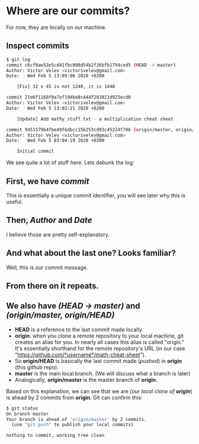 # Where are our commits?
For now, they are locally on our machine.

## Inspect commits
```bash
$ git log
commit c6cf8ae52e5cd41fbc808d54b2f26bfb1794ced5 (HEAD -> master)
Author: Victor Velev <victorivelev@gmail.com>
Date:   Wed Feb 5 13:09:06 2020 +0200

    [Fix] 32 x 45 is not 1240, it is 1440

commit 21e6f1168f0a7ef194be8c444f283821d925ecd0
Author: Victor Velev <victorivelev@gmail.com>
Date:   Wed Feb 5 13:02:21 2020 +0200

    [Update] Add mathy_stuff.txt - a multiplication cheat sheet

commit 9451579b4fbe49f6dbcc15b253cd93c45224f70b (origin/master, origin/HEAD)
Author: Victor Velev <victorivelev@gmail.com>
Date:   Wed Feb 5 03:04:19 2020 +0200

    Initial commit
```

We see quite a lot of stuff here.
Lets debunk the log:

## First, we have *commit*
This is essentially a unique commit identifier, you will see later why this is useful.

## Then, *Author* and *Date*
I believe those are pretty self-explanatory.

## And what about the last one? Looks familiar?
Well, this is *our* commit message.

## From there on it repeats.

## We also have ***(HEAD -> master)*** and ***(origin/master, origin/HEAD)***
- **HEAD** is a reference to the last commit made locally.
- **origin**: when you clone a remote repository to your local machine,
git creates an alias for you. In nearly all cases this alias is called "origin."
It's essentially shorthand for the remote repository's URL (in our case "https://github.com/*username*/math-cheat-sheet").
- So **origin/HEAD** is basically the last commit made (*pushed*) in **origin** (this github repo).
- **master** is the main local branch. (We will discuss what a branch is later)
- Analogically, **origin/master** is the master branch of **origin**.

Based on this explanation, we can see that we are (*our local clone of **origin***) is ahead by 2 commits from **origin**.
Git can confirm this:
```bash
$ git status
On branch master
Your branch is ahead of 'origin/master' by 2 commits.
  (use "git push" to publish your local commits)

nothing to commit, working tree clean
```
